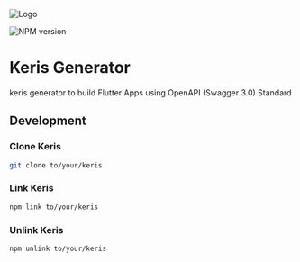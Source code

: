 ![Logo][keris-logo]

![NPM version][npm-image]



# Keris Generator
keris generator to build Flutter Apps using OpenAPI (Swagger 3.0) Standard

## Development

### Clone Keris
```bash
git clone to/your/keris
```
### Link Keris
```bash
npm link to/your/keris
```

### Unlink Keris
```bash
npm unlink to/your/keris
```

[keris-cli]: https://github.com/bhangun/repo-assets/blob/master/keris/snapshot/keris-cli.png
[keris-cli-end]: https://github.com/bhangun/repo-assets/blob/master/keris/snapshot/end-cli.png
[keris-logo]: https://raw.githubusercontent.com/bhangun/repo-assets/master/keris/logo/keris.svg
[npm-url]: https://www.npmjs.com/package/keris
[npm-image]: https://badge.fury.io/js/keris.svg

